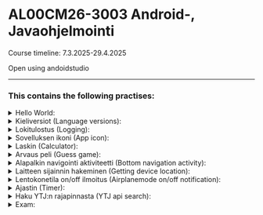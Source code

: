 # AL00CM26-3003 Android-, Javaohjelmointi
Course timeline: 7.3.2025-29.4.2025

Open using andoidstudio

---
### This contains the following practises:
<details>
<summary>Hello World:</summary>
  
  > located in:<br>
  > app/src/main/java/com/example/androidjavacourse/HelloWorld.java<br>
  > app/src/main/res/layout/activity_hello_world.xml<br>
  > <br>
  > First practise.
</details>

<details>
<summary>Kieliversiot (Language versions):</summary>
  
  > located in:<br>
  > app/src/main/res/values-fi/strings.xml<br>
  > app/src/main/res/values/strings.xml<br>
  > <br>
  > Applied everywhere except Ytj practise
</details>

<details>
<summary>Lokitulostus (Logging):</summary>
  
  > Used prettymuch everwhere
</details>

<details>
<summary>Sovelluksen ikoni (App icon):</summary>
  
  > Icon from https://www.flaticon.com/
</details>

<details>
<summary>Laskin (Calculator):</summary>
  
  > Located in:<br>
  > app/src/main/java/com/example/androidjavacourse/Calculator.java<br>
  > app/src/main/res/layout/activity_calculator.xml<br>
  > <br>
  > Simple calculator
</details>

<details>
<summary>Arvaus peli (Guess game):</summary>
  
  > Located in:<br>
  > app/src/main/java/com/example/androidjavacourse/Game.java<br>
  > app/src/main/res/layout/activity_game.xml<br>
  > <br>
  > Added navbar<br>
  > Used mmkv to save gamestats and load them<br>
  > Used animations
</details>

<details>
<summary>Alapalkin navigointi aktiviteetti (Bottom navigation activity):</summary>
  
  > Converted home screen from <br>
  > app/src/main/java/com/example/androidjavacourse/MainActivity.java<br>
  > as HomeFragment<br>
  > <br>
  > also device location and timer use fragments
</details>

<details>
<summary>Laitteen sijainnin hakeminen (Getting device location):</summary>
  
  > Located in Dashboard fragment<br>
  > <br>
  > Permissions to get location data<br>
  > Show location data<br>
  > Button to show location data on map
</details>

<details>
<summary>Lentokonetila on/off ilmoitus (Airplanemode on/off notification):</summary>
  
  > Located in:<br>
  > app/src/main/java/com/example/androidjavacourse/AirplanemodeReceiver.java<br>
  > <br>
  > Turning on airplanemode shows notification pop-up
</details>

<details>
<summary>Ajastin (Timer):</summary>
  
  > Located in Notifications fragment<br>
  > <br>
  > Timer that plays sound after time is up.
</details>

<details>
<summary>Haku YTJ:n rajapinnasta (YTJ api search):</summary>
  
  > Located in:<br>
  > app/src/main/java/com/example/androidjavacourse/YtjSearch.java<br>
  > app/src/main/java/com/example/androidjavacourse/YtjAdapter.java<br>
  > app/src/main/java/com/example/androidjavacourse/Item.java<br>
  > app/src/main/res/layout/activity_ytj_search.xml<br>
  > app/src/main/res/layout/element_ytj_card.xml<br>
  > <br>
  > Added navbar<br>
  > Searches company from ytj api using text typed into home fragment<br>
  > Shows results as card elements<br>
  > <br>
  > This might not work everytime, getting results might need multiple tries.
</details>

<details>
<summary>Exam:</summary>
  
  > date: 29.4.2025<br>
  > start time: <br>
  > time limit: <br>
  > <br>
  > Located in:<br>
  > <br>
  > xxx
</details>


